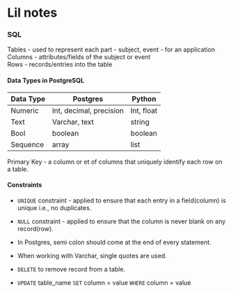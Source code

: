 # Lil notes

### SQL
Tables - used to represent each part - subject, event - for an application  
Columns - attributes/fields of the subject or event  
Rows - records/entries into the table  

#### Data Types in PostgreSQL
| Data Type| Postgres                | Python     |  
|----------|-------------------------|------------|  
| Numeric  | Int, decimal, precision | Int, float |  
| Text     | Varchar, text           | string     |  
| Bool     | boolean                 | boolean    |   
| Sequence | array                   | list       |  

Primary Key - a column or et of columns that uniquely identify each row on a table.

#### Constraints
- `UNIQUE` constraint - applied to ensure that each entry in a field(column) is unique i.e., no duplicates.  
- `NULL` constraint - applied to ensure that the column is never blank on any record(row).  


- In Postgres, semi colon should come at the end of every statement.
- When working with Varchar, single quotes are used.
- `DELETE` to remove record from a table.
- `UPDATE` table_name `SET` column = value `WHERE` column = value